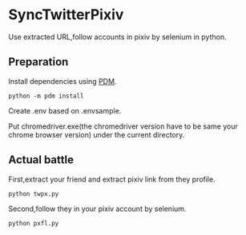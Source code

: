 # SyncTwitterPixiv
Use extracted URL,follow accounts in pixiv by selenium in python.

## Preparation
Install dependencies using [PDM](https://pdm.fming.dev/latest/).

    python -m pdm install

Create .env based on .envsample.


Put chromedriver.exe(the chromedriver version have to be same your chrome browser version) under the current directory.
## Actual battle
First,extract your friend and extract pixiv link from they profile.

    python twpx.py

Second,follow they in your pixiv account by selenium.

    python pxfl.py
